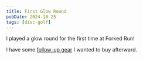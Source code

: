 ```yaml
---
title: First Glow Round
pubDate: 2024-10-25
tags: [disc-golf]
---
```


I played a glow round for the first time at Forked Run!

I have some [follow-up gear](/blog/2024-11-04-dg-glow) I wanted to buy afterward.